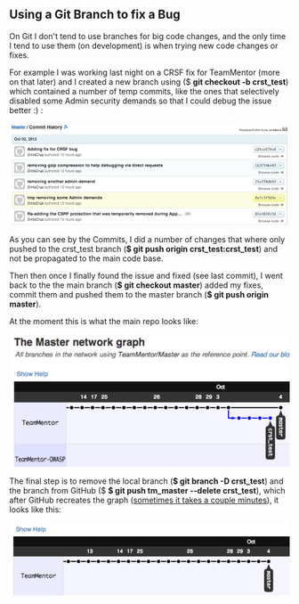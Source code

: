 ##  Using a Git Branch to fix a Bug

On Git I don't tend to use branches for big code changes, and the only time I tend to use them (on development) is when trying new code changes or fixes.

For example I was working last night on a CRSF fix for TeamMentor (more on that later) and I created a new branch using ($ **git checkout -b crst_test**) which contained a number of temp commits, like the ones that selectively disabled some Admin security demands so that I could debug the issue better :) :

![](images/Screen_Shot_2012-10-04_at_14_56_56.png)

As you can see by the Commits, I did a number of changes that where only pushed to the crst_test branch (**$ git push origin crst_test:crst_test**) and not be propagated to the main code base.

Then then once I finally found the issue and fixed (see last commit), I went back to the the main branch (**$ git checkout master**) added my fixes, commit them and pushed them to the master branch (**$ git push origin master**).

At the moment this is what the main repo looks like:

![](images/Screen_Shot_2012-10-04_at_14_53_17.png)

The final step is to remove the local branch (**$ git branch -D crst_test**) and the branch from GitHub ($ **$ git push tm_master --delete crst_test**), which after GitHub recreates the graph ([sometimes it takes a couple minutes](http://stackoverflow.com/questions/12729317/force-github-network-graph-refresh)), it looks like this:

![](images/Screen_Shot_2012-10-04_at_15_17_13.png)
